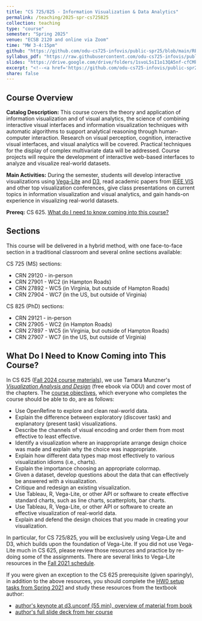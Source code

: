 ```yaml
---
title: "CS 725/825 - Information Visualization & Data Analytics"
permalink: /teaching/2025-spr-cs725825
collection: teaching
type: "course"
semester: "Spring 2025"
venue: "ECSB 2120 and online via Zoom"
time: "MW 3-4:15pm"
github: "https://github.com/odu-cs725-infovis/public-spr25/blob/main/README.md"
syllabus_pdf: "https://raw.githubusercontent.com/odu-cs725-infovis/public-spr25/main/syllabus.pdf"
slides: "https://drive.google.com/drive/folders/1svoL5sI1o13QA5nf-cfCMkcj19LexhVQ?usp=share_link"
excerpt: "<!--<a href='https://github.com/odu-cs725-infovis/public-spr25/blob/main/README.md' target='_blank'><i class='fab fa-fw fa-github' style='color:#171516'></i></a>  <a href='https://raw.githubusercontent.com/odu-cs725-infovis/public-spr25/main/syllabus.pdf' target='_blank'><i class='fas fa-solid fa-file-pdf' style='color:#f70e0c'></i></a>  &nbsp; -->**Catalog Description:** This course covers the theory and application of information visualization and of visual analytics, the science of combining interactive visual interfaces and information visualization techniques with automatic algorithms to support analytical reasoning through human-computer interaction. Research on visual perception, cognition, interactive visual interfaces, and visual analytics will be covered. Practical techniques for the display of complex multivariate data will be addressed. Course projects will require the development of interactive web-based interfaces to analyze and visualize real-world datasets.  Prerequisite: CS 625 (Data Visualization)"
share: false
---
```


## Course Overview

**Catalog Description:** This course covers the theory and application of information visualization and of visual analytics, the science of combining interactive visual interfaces and information visualization techniques with automatic algorithms to support analytical reasoning through human-computer interaction. Research on visual perception, cognition, interactive visual interfaces, and visual analytics will be covered. Practical techniques for the display of complex multivariate data will be addressed. Course projects will require the development of interactive web-based interfaces to analyze and visualize real-world datasets. 

**Main Activities:** During the semester, students will develop interactive visualizations using [Vega-Lite](https://vega.github.io/vega-lite/) and [D3](https://d3js.org/), read academic papers from [IEEE VIS](https://ieeevis.org/) and other top visualization conferences, give class presentations on current topics in information visualization and visual analytics, and gain hands-on experience in visualizing real-world datasets. 

**Prereq:** CS 625.  [What do I need to know coming into this course?](#prereq)

## Sections

This course will be delivered in a hybrid method, with one face-to-face section in a traditional classroom and several online sections available:

CS 725 (MS) sections:

* CRN 29120 - in-person 
* CRN 27901 - WC2 (in Hampton Roads)
* CRN 27892 - WC5 (in Virginia, but outside of Hampton Roads)
* CRN 27904 - WC7 (in the US, but outside of Virginia)

CS 825 (PhD) sections:

* CRN 29121 - in-person 
* CRN 27905 - WC2 (in Hampton Roads)
* CRN 27897 - WC5 (in Virginia, but outside of Hampton Roads)
* CRN 27907 - WC7 (in the US, but outside of Virginia)

<a name="prereq"></a>
## What Do I Need to Know Coming into This Course?

In CS 625 ([Fall 2024 course materials](https://github.com/odu-cs625-datavis/public-fall24-mcw/blob/main/README.md)), we use Tamara Munzner's [*Visualization Analysis and Design*](https://go.oreilly.com/old-dominion-university//library/view/visualization-analysis-and/9781466508910/) (free ebook via ODU) and cover most of the chapters. The [course objectives](https://github.com/odu-cs625-datavis/public-fall24-mcw/blob/main/syllabus.md#course-objectives), which everyone who completes the course should be able to do, are as follows:
* Use OpenRefine to explore and clean real-world data.
* Explain the difference between exploratory (discover task) and explanatory (present task) visualizations.
* Describe the channels of visual encoding and order them from most effective to least effective.
* Identify a visualization where an inappropriate arrange design choice was made and explain why the choice was inappropriate.
* Explain how different data types map most effectively to various visualization idioms (i.e., charts).
* Explain the importance choosing an appropriate colormap.
* Given a dataset, develop questions about the data that can effectively be answered with a visualization.
* Critique and redesign an existing visualization.
* Use Tableau, R, Vega-Lite, or other API or software to create effective standard charts, such as line charts, scatterplots, bar charts.
* Use Tableau, R, Vega-Lite, or other API or software to create an effective visualization of real-world data.
* Explain and defend the design choices that you made in creating your visualization.

In particular, for CS 725/825, you will be exclusively using Vega-Lite and D3, which builds upon the foundation of Vega-Lite. If you did not use Vega-Lite much in CS 625, please review those resources and practice by re-doing some of the assignments.  There are several links to Vega-Lite resources in the [Fall 2021 schedule](https://github.com/odu-cs625-datavis/public-fall24-mcw/blob/main/README.md).

If you were given an exception to the CS 625 prerequisite (given sparingly), in addition to the above resources, you should complete the [HW0 setup tasks from Spring 2021](https://github.com/odu-cs725-infovis/public/blob/main/spr21/HW0.md) and study these resources from the textbook author:
* [author's keynote at d3.unconf (55 min), overview of material from book](https://www.youtube.com/watch?v=jVC6SQS23ak)
* [author's full slide deck from her course](https://www.cs.ubc.ca/~tmm/talks.html#vad21all)
